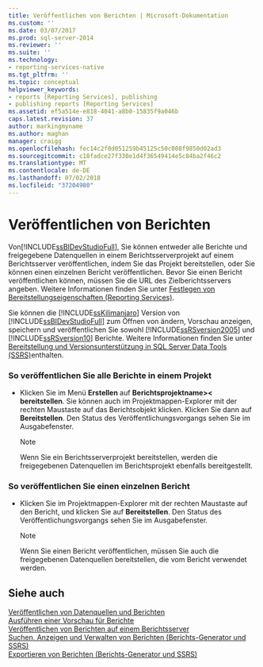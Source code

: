 ```yaml
---
title: Veröffentlichen von Berichten | Microsoft-Dokumentation
ms.custom: ''
ms.date: 03/07/2017
ms.prod: sql-server-2014
ms.reviewer: ''
ms.suite: ''
ms.technology:
- reporting-services-native
ms.tgt_pltfrm: ''
ms.topic: conceptual
helpviewer_keywords:
- reports [Reporting Services], publishing
- publishing reports [Reporting Services]
ms.assetid: ef5a514e-e818-4041-a8b0-15835f9a046b
caps.latest.revision: 37
author: markingmyname
ms.author: maghan
manager: craigg
ms.openlocfilehash: fec14c2f0d051259b45125c50c008f9850d02ad3
ms.sourcegitcommit: c18fadce27f330e1d4f36549414e5c84ba2f46c2
ms.translationtype: MT
ms.contentlocale: de-DE
ms.lasthandoff: 07/02/2018
ms.locfileid: "37204980"
---
```

# <a name="publish-reports"></a>Veröffentlichen von Berichten
  Von[!INCLUDE[ssBIDevStudioFull](../includes/ssbidevstudiofull-md.md)], Sie können entweder alle Berichte und freigegebene Datenquellen in einem Berichtsserverprojekt auf einem Berichtsserver veröffentlichen, indem Sie das Projekt bereitstellen, oder Sie können einen einzelnen Bericht veröffentlichen. Bevor Sie einen Bericht veröffentlichen können, müssen Sie die URL des Zielberichtsservers angeben. Weitere Informationen finden Sie unter [Festlegen von Bereitstellungseigenschaften &#40;Reporting Services&#41;](tools/set-deployment-properties-reporting-services.md).  
  
 Sie können die [!INCLUDE[ssKilimanjaro](../includes/sskilimanjaro-md.md)] Version von [!INCLUDE[ssBIDevStudioFull](../includes/ssbidevstudiofull-md.md)] zum Öffnen von ändern, Vorschau anzeigen, speichern und veröffentlichen Sie sowohl [!INCLUDE[ssRSversion2005](../includes/ssrsversion2005-md.md)] und [!INCLUDE[ssRSversion10](../includes/ssrsversion10-md.md)] Berichte. Weitere Informationen finden Sie unter [Bereitstellung und Versionsunterstützung in SQL Server Data Tools &#40;SSRS&#41;](tools/deployment-and-version-support-in-sql-server-data-tools-ssrs.md)enthalten.  
  
### <a name="to-publish-all-reports-in-a-project"></a>So veröffentlichen Sie alle Berichte in einem Projekt  
  
-   Klicken Sie im Menü **Erstellen** auf **Berichtsprojektname>\< bereitstellen**. Sie können auch im Projektmappen-Explorer mit der rechten Maustaste auf das Berichtsobjekt klicken. Klicken Sie dann auf **Bereitstellen**. Den Status des Veröffentlichungsvorgangs sehen Sie im Ausgabefenster.  
  
    > [!NOTE]  
    >  Wenn Sie ein Berichtsserverprojekt bereitstellen, werden die freigegebenen Datenquellen im Berichtsprojekt ebenfalls bereitgestellt.  
  
### <a name="to-publish-a-single-report"></a>So veröffentlichen Sie einen einzelnen Bericht  
  
-   Klicken Sie im Projektmappen-Explorer mit der rechten Maustaste auf den Bericht, und klicken Sie auf **Bereitstellen**. Den Status des Veröffentlichungsvorgangs sehen Sie im Ausgabefenster.  
  
    > [!NOTE]  
    >  Wenn Sie einen Bericht veröffentlichen, müssen Sie auch die freigegebenen Datenquellen bereitstellen, die vom Bericht verwendet werden.  
  
## <a name="see-also"></a>Siehe auch  
 [Veröffentlichen von Datenquellen und Berichten](reports/publishing-data-sources-and-reports.md)   
 [Ausführen einer Vorschau für Berichte](reports/previewing-reports.md)   
 [Veröffentlichen von Berichten auf einem Berichtsserver](reports/publishing-reports-to-a-report-server.md)   
 [Suchen, Anzeigen und Verwalten von Berichten (Berichts-Generator und SSRS)](report-builder/finding-viewing-and-managing-reports-report-builder-and-ssrs.md)   
 [Exportieren von Berichten &#40;Berichts-Generator und SSRS&#41;](report-builder/export-reports-report-builder-and-ssrs.md)  
  
  
